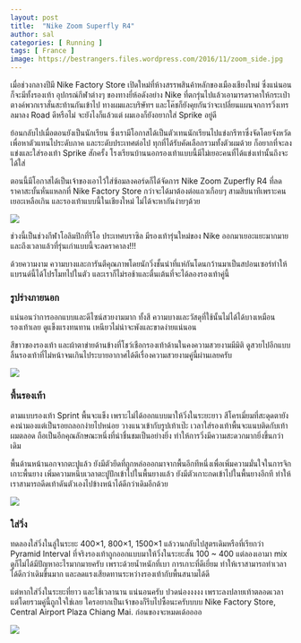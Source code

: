 ```yaml
---
layout: post
title:  "Nike Zoom Superfly R4"
author: sal
categories: [ Running ]
tags: [ France ]
image: https://bestrangers.files.wordpress.com/2016/11/zoom_side.jpg
---
```


เมื่อช่วงกลางปีมี Nike Factory Store เปิดใหม่ที่ห้างสรรพสินค้าหลักของเมืองเชียงใหม่ ซึ่งแน่นอนก็จะมีทั้งรองเท้า อุปกรณ์กีฬาต่างๆ ของทางยี่ห้อดังอย่าง Nike ที่ตกรุ่นไปแล้วเอามารดราคาให้กระเป๋าตางค์พวกเราสั่นสะท้านกันเข้าไป ทางผมและบริษัทฯ และโค๊ชก็ยังคุยกันว่าจะเปลี่ยนแผนจกการวิ่งเทรลมาลง Road ดีหรือไม่ จะยังไงก็แล้วแต่ ผมเองก็ยังอยากใส่ Sprike อยู่ดี

ย้อนกลับไปเมื่อตอนยังเป็นนักเรียน ซึ่งเรามีโอกาสได้เป็นตัวเทนนักเรียนไปแข่งกรีฑาซึ่งจัดโดยจังหวัดเพื่อหาตัวแทนไประดับภาค และระดับประเทศต่อไป ทุกที่ได้รับคัดเลือกรวมทั้งตัวผมด้วย ก็อยากที่จะลงแข่งและใส่รองเท้า Sprike สักครั้ง โรงเรียนบ้านนอกรองเท้าแบบนี้มีไม่เยอะคนที่ได้แข่งเท่านั้นถึงจะได้ใส่

ตอนนี้มีโอกาสได้เป็นเจ้าของเอาไว้ใส่ซ้อมลงคอร์ดก็ได้จัดการ Nike Zoom Zuperfly R4 ที่ลดราคาสะบั้นหั่นแหลกที่ Nike Factory Store กว่าจะได้มาต้องต่อแถวเกือบๆ สามสิบนาทีเพราะคนเยอะเหลือเกิน และรองเท้าแบบนี้ในเชียงใหม่ ไม่ได้จะหากันง่ายๆด้วย

<img src="https://bestrangers.files.wordpress.com/2016/11/92160.jpg">

ช่วงนี้เป็นช่วงกีฬาโอลิมปิกที่ริโอ ประเทศบราซิล มีรองเท้ารุ่นใหม่ของ Nike ออกมาเยอะแยะมากมาย และถึงเวลาแล้วที่รุ่นเก่าแบบนี้จะลดราคาลง!!!

ด้วยความงาม ความบางและการันตีคุณภาพโดยนักวิ่งชั้นนำที่แห่กันโดนกว้านมาเป็นสปอนเซอร์ทำให้แบรนด์นี้ได้โปรโมทไปในตัว และเราก็ไม่รอช้าและตื่นเต้นที่จะได้ลองรองเท้าคู่นี้

### รูปร่างภายนอก
แน่นอนว่าการออกแบบและดีไซน์สวยงามมาก ทั้งสี ความบางและวัสดุที่ใช้นั้นไม่ได้ได้บางเหมือนรองเท้าเลย ดูแข็งแรงทนทาน เหนียวไม่น่าจะพังและขาดง่ายแน่นอน

สีขาวของรองเท้า และผ้าตาข่ายด้านข้างที่โชว์เชือกรองเท้าด้านในคงความสวยงามมีมิติ ดูสวยไปอีกแบบ ลิ้นรองเท้าที่ไม่หน้าจนเกินไประบายอากาศได้ดีเรื่องความสวยงามคู่นี้ผ่านเลยครับ

<img src="https://bestrangers.files.wordpress.com/2016/11/921601.jpg">

### พื้นรองเท้า
ตามแบบรองเท้า Sprint พื้นจะแข็ง เพราะไม่ได้ออกแบบมาให้วิ่งในระยะยาว สีโครเมี่ยมที่สะดุดตายังคงน่ามองแต่เป็นรอยถลอกง่ายไปหน่อย วางแนวเข้ากับรูปเท้าเป๊ะ เวลาใส่รองเท้าพื้นจะแนบติดกับเท้าผมตลอด ถือเป็นอีกคุณลักษณะหนึ่งที่น่าชื่นชมเป็นอย่างยิ่ง ทำให้การวิ่งมีความสะดวกมากยิ่งขึ้นกว่าเดิม

พื้นด้านหน้านอกจากตะปูแล้ว ยังมีตัวยึดที่ถูกหล่อออกมาจากพื้นอีกทีหนึ่งเพื่อเพิ่มความมั่นใจในการจิกเกาะพื้นยาง เพิ่มความหนึบเวลาตะปูปักเข้าไปในพื้นยางแล้ว ยังมีตัวเกาะกดเข้าไปในพื้นยางอีกที ทำให้เราสามารถดีดเท้าดันตัวเองไปข้างหน้าได้ดีกว่าเดิมอีกด้วย

<img src="https://bestrangers.files.wordpress.com/2016/11/921602.jpg">

### ใส่วิ่ง
ทดลองใส่วิ่งในลู่ในระยะ 400×1, 800×1, 1500×1 แล้ววนกลับไปสูตรเดิมหรือที่เรียกว่า Pyramid Interval ที่จริงรองเท้าถูกออกแบบมาให้วิ่งในระยะสั้น 100 ~ 400 แต่ลองเอามา mix ดูก็ไม่ได้มีปัญหาอะไรมากมายครับ เพราะด้วยน้ำหนักที่เบา การเกาะที่ดีเยี่ยม ทำให้เราสามารถทำเวลาได้ดีกว่าเดิมขึ้นมาก และลดแรงเสียดทานระหว่างรองเท้ากับพื้นสนามได้ดี

แต่หากใส่วิ่งในระยะที่ยาว และใช้เวลานาน แน่นอนครับ ปวดน่องงงงง เพราะลงปลายเท้าตลอดเวลา แต่โดยรวมคู่นี้ถูกใจใช่เลย ใครอยากเป็นเจ้าของก็รีบไปซื้อนะครับบบบ Nike Factory Store, Central Airport Plaza Chiang Mai. ก่อนของจะหมดเด้ออออ

<img src="https://bestrangers.files.wordpress.com/2016/11/hqdefault.jpg">
